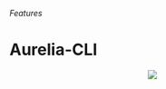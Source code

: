 _Features_
# Aurelia-CLI

<p align=center>
  <img src="https://cloud.githubusercontent.com/assets/2712405/18616276/f20125fa-7d86-11e6-9b38-474b43484272.png"></img>
 <br><br>
</p>